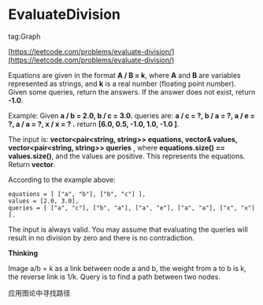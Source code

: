# EvaluateDivision #

tag:Graph

[https://leetcode.com/problems/evaluate-division/](https://leetcode.com/problems/evaluate-division/)

Equations are given in the format **A / B = k**, where **A** and **B** are variables represented as strings, and **k** is a real number (floating point number). Given some queries, return the answers. If the answer does not exist, return **-1.0**.

Example:
Given **a / b = 2.0, b / c = 3.0.** 
queries are: **a / c = ?, b / a = ?, a / e = ?, a / a = ?, x / x = ? .** 
return **[6.0, 0.5, -1.0, 1.0, -1.0 ]**.

The input is: **vector<pair<string, string>> equations, vector<double>& values, vector<pair<string, string>> queries** , where **equations.size() == values.size()**, and the values are positive. This represents the equations. Return **vector<double>**.

According to the example above:

	equations = [ ["a", "b"], ["b", "c"] ],
	values = [2.0, 3.0],
	queries = [ ["a", "c"], ["b", "a"], ["a", "e"], ["a", "a"], ["x", "x"] ].

The input is always valid. You may assume that evaluating the queries will result in no division by zero and there is no contradiction.

**Thinking**

Image a/b = k as a link between node a and b, the weight from a to b is k, the reverse link is 1/k. Query is to find a path between two nodes.

应用图论中寻找路径